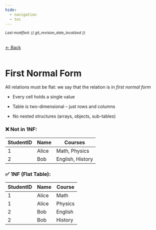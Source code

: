 ```yaml
---
hide:
  - navigation
  - toc
---
```


<small><i>Last modified: {{ git_revision_date_localized }}</i></small>

<div class="back-button">
    <br>
    <a href="javascript:history.back()">← Back</a>
    <br>
    <br>
</div>

# First Normal Form

All relations must be flat: we say that the relation is in *first normal form*  

- Every cell holds a single value  

- Table is two-dimensional – just rows and columns  

- No nested structures (arrays, objects, sub-tables)

### ❌ Not in 1NF:

| StudentID | Name  | Courses           |
|-----------|-------|-------------------|
| 1         | Alice | Math, Physics     |
| 2         | Bob   | English, History  |

### ✅ 1NF (Flat Table):

| StudentID | Name  | Course   |
|-----------|-------|----------|
| 1         | Alice | Math     |
| 1         | Alice | Physics  |
| 2         | Bob   | English  |
| 2         | Bob   | History  |